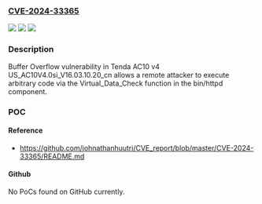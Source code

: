 ### [CVE-2024-33365](https://cve.mitre.org/cgi-bin/cvename.cgi?name=CVE-2024-33365)
![](https://img.shields.io/static/v1?label=Product&message=n%2Fa&color=blue)
![](https://img.shields.io/static/v1?label=Version&message=n%2Fa&color=blue)
![](https://img.shields.io/static/v1?label=Vulnerability&message=n%2Fa&color=brighgreen)

### Description

Buffer Overflow vulnerability in Tenda AC10 v4 US_AC10V4.0si_V16.03.10.20_cn allows a remote attacker to execute arbitrary code via the Virtual_Data_Check function in the bin/httpd component.

### POC

#### Reference
- https://github.com/johnathanhuutri/CVE_report/blob/master/CVE-2024-33365/README.md

#### Github
No PoCs found on GitHub currently.

